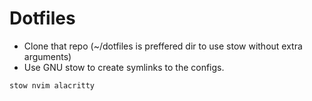 # Dotfiles

* Clone that repo (~/dotfiles is preffered dir to use stow without extra arguments)
* Use GNU stow to create symlinks to the configs.

`stow nvim alacritty`
